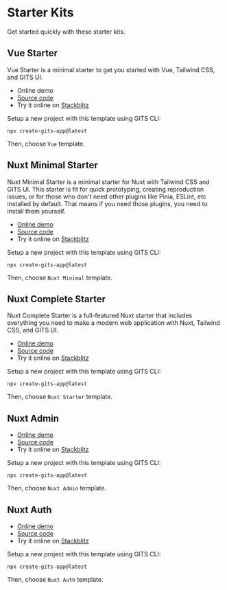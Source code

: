 # Starter Kits

Get started quickly with these starter kits.

## Vue Starter

Vue Starter is a minimal starter to get you started with Vue, Tailwind CSS, and GITS UI.

- Online demo
- [Source code](https://github.com/gitsindonesia/ui-component/tree/main/starter/vue)
- Try it online on [Stackblitz](https://stackblitz.com/github/gitsindonesia/ui-component/tree/main/starter/vue)

Setup a new project with this template using GITS CLI:

```
npx create-gits-app@latest
```

Then, choose `Vue` template.

## Nuxt Minimal Starter

Nuxt Minimal Starter is a minimal starter for Nuxt with Tailwind CSS and GITS UI. This starter is fit for quick prototyping, creating reproduction issues, or for those who don't need other plugins like Pinia, ESLint, etc installed by default. That means if you need those plugins, you need to install them yourself.

- [Online demo](https://gits-ui-nuxt-minimal-starter.vercel.app/)
- [Source code](https://github.com/gitsindonesia/ui-component/tree/main/starter/nuxt-minimal)
- Try it online on [Stackblitz](https://stackblitz.com/github/gitsindonesia/ui-component/tree/main/starter/vue)

Setup a new project with this template using GITS CLI:

```
npx create-gits-app@latest
```

Then, choose `Nuxt Minimal` template.

## Nuxt Complete Starter

Nuxt Complete Starter is a full-featured Nuxt starter that includes everything you need to make a modern web application with Nuxt, Tailwind CSS, and GITS UI.

- [Online demo](https://gits-nuxt-starter.vercel.app/)
- [Source code](https://github.com/gitsindonesia/nuxt-starter)
- Try it online on [Stackblitz](https://stackblitz.com/github/gitsindonesia/nuxt-starter)

Setup a new project with this template using GITS CLI:

```
npx create-gits-app@latest
```

Then, choose `Nuxt Starter` template.

## Nuxt Admin

- [Online demo](https://gits-nuxt-admin.vercel.app/admin)
- [Source code](https://github.com/gitsindonesia/ui-component/tree/main/starter/nuxt-admin)
- Try it online on [Stackblitz](https://stackblitz.com/github/gitsindonesia/ui-component/tree/main/starter/nuxt-admin)

Setup a new project with this template using GITS CLI:

```
npx create-gits-app@latest
```

Then, choose `Nuxt Admin` template.

## Nuxt Auth

- [Online demo](https://gits-nuxt-auth.vercel.app)
- [Source code](https://github.com/gitsindonesia/ui-component/tree/main/starter/nuxt-auth)
- Try it online on [Stackblitz](https://stackblitz.com/github/gitsindonesia/ui-component/tree/main/starter/nuxt-auth)

Setup a new project with this template using GITS CLI:

```
npx create-gits-app@latest
```

Then, choose `Nuxt Auth` template.

